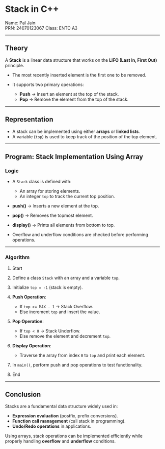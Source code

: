 # Stack in C++

Name: Pal Jain  
PRN: 24070123067
Class: ENTC A3

---

## Theory

A **Stack** is a linear data structure that works on the **LIFO (Last In, First Out)** principle.

* The most recently inserted element is the first one to be removed.
* It supports two primary operations:

  * **Push** → Insert an element at the top of the stack.
  * **Pop** → Remove the element from the top of the stack.

---

## Representation

* A stack can be implemented using either **arrays** or **linked lists**.
* A variable (`top`) is used to keep track of the position of the top element.

---

## Program: Stack Implementation Using Array

### Logic

* A `Stack` class is defined with:

  * An array for storing elements.
  * An integer `top` to track the current top position.
* **push()** → Inserts a new element at the top.
* **pop()** → Removes the topmost element.
* **display()** → Prints all elements from bottom to top.
* Overflow and underflow conditions are checked before performing operations.

---

### Algorithm

1. Start
2. Define a class `Stack` with an array and a variable `top`.
3. Initialize `top = -1` (stack is empty).
4. **Push Operation**:

   * If `top >= MAX - 1` → Stack Overflow.
   * Else increment `top` and insert the value.
5. **Pop Operation**:

   * If `top < 0` → Stack Underflow.
   * Else remove the element and decrement `top`.
6. **Display Operation**:

   * Traverse the array from index `0` to `top` and print each element.
7. In `main()`, perform push and pop operations to test functionality.
8. End

---

## Conclusion

Stacks are a fundamental data structure widely used in:

* **Expression evaluation** (postfix, prefix conversions).
* **Function call management** (call stack in programming).
* **Undo/Redo operations** in applications.

Using arrays, stack operations can be implemented efficiently while properly handling **overflow** and **underflow** conditions.

